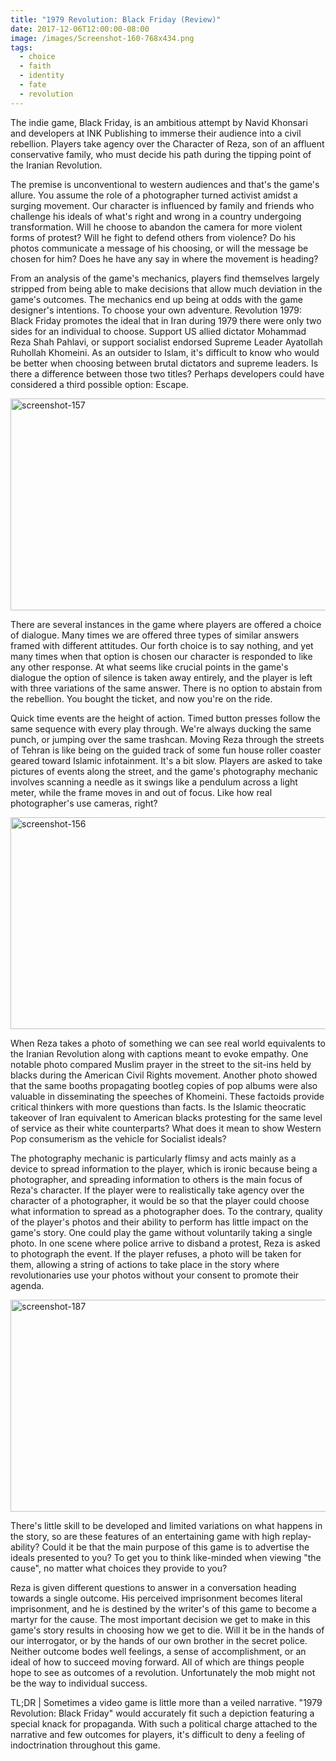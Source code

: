 ```yaml
---
title: "1979 Revolution: Black Friday (Review)"
date: 2017-12-06T12:00:00-08:00
image: /images/Screenshot-160-768x434.png
tags:
  - choice
  - faith
  - identity
  - fate
  - revolution
---
```

The indie game, Black Friday, is an ambitious attempt by Navid Khonsari and developers at INK Publishing to immerse their audience into a civil rebellion. Players take agency over the Character of Reza, son of an affluent conservative family, who must decide his path during the tipping point of the Iranian Revolution.

The premise is unconventional to western audiences and that's the game's allure. You assume the role of a photographer turned activist amidst a surging movement. Our character is influenced by family and friends who challenge his ideals of what's right and wrong in a country undergoing transformation. Will he choose to abandon the camera for more violent forms of protest? Will he fight to defend others from violence? Do his photos communicate a message of his choosing, or will the message be chosen for him? Does he have any say in where the movement is heading?<!--more-->

From an analysis of the game's mechanics, players find themselves largely stripped from being able to make decisions that allow much deviation in the game's outcomes. The mechanics end up being at odds with the game designer's intentions. To choose your own adventure. Revolution 1979: Black Friday promotes the ideal that in Iran during 1979 there were only two sides for an individual to choose. Support US allied dictator Mohammad Reza Shah Pahlavi, or support socialist endorsed Supreme Leader Ayatollah Ruhollah Khomeini. As an outsider to Islam, it's difficult to know who would be better when choosing between brutal dictators and supreme leaders. Is there a difference between those two titles? Perhaps developers could have considered a third possible option: Escape.

<img src="/images/Screenshot-157-1-600x339.png" alt="screenshot-157" width="600" height="339" class="aligncenter size-medium wp-image-239" />

There are several instances in the game where players are offered a choice of dialogue. Many times we are offered three types of similar answers framed with different attitudes. Our forth choice is to say nothing, and yet many times when that option is chosen our character is responded to like any other response. At what seems like crucial points in the game's dialogue the option of silence is taken away entirely, and the player is left with three variations of the same answer. There is no option to abstain from the rebellion. You bought the ticket, and now you're on the ride.

Quick time events are the height of action. Timed button presses follow the same sequence with every play through. We're always ducking the same punch, or jumping over the same trashcan. Moving Reza through the streets of Tehran is like being on the guided track of some fun house roller coaster geared toward Islamic infotainment. It's a bit slow. Players are asked to take pictures of events along the street, and the game's photography mechanic involves scanning a needle as it swings like a pendulum across a light meter, while the frame moves in and out of focus. Like how real photographer's use cameras, right?

<img src="/images/Screenshot-156-600x339.png" alt="screenshot-156" width="600" height="339" class="aligncenter size-medium wp-image-242" />

When Reza takes a photo of something we can see real world equivalents to the Iranian Revolution along with captions meant to evoke empathy. One notable photo compared Muslim prayer in the street to the sit-ins held by blacks during the American Civil Rights movement. Another photo showed that the same booths propagating bootleg copies of pop albums were also valuable in disseminating the speeches of Khomeini. These factoids provide critical thinkers with more questions than facts. Is the Islamic theocratic takeover of Iran equivalent to American blacks protesting for the same level of service as their white counterparts? What does it mean to show Western Pop consumerism as the vehicle for Socialist ideals?

The photography mechanic is particularly flimsy and acts mainly as a device to spread information to the player, which is ironic because being a photographer, and spreading information to others is the main focus of Reza's character. If the player were to realistically take agency over the character of a photographer, it would be so that the player could choose what information to spread as a photographer does. To the contrary, quality of the player's photos and their ability to perform has little impact on the game's story. One could play the game without voluntarily taking a single photo. In one scene where police arrive to disband a protest, Reza is asked to photograph the event. If the player refuses, a photo will be taken for them, allowing a string of actions to take place in the story where revolutionaries use your photos without your consent to promote their agenda.

<img src="/images/Screenshot-187-600x339.png" alt="screenshot-187" width="600" height="339" class="aligncenter size-medium wp-image-243" />

There's little skill to be developed and limited variations on what happens in the story, so are these features of an entertaining game with high replay-ability? Could it be that the main purpose of this game is to advertise the ideals presented to you? To get you to think like-minded when viewing "the cause", no matter what choices they provide to you?

Reza is given different questions to answer in a conversation heading towards a single outcome. His perceived imprisonment becomes literal imprisonment, and he is destined by the writer's of this game to become a martyr for the cause. The most important decision we get to make in this game's story results in choosing how we get to die. Will it be in the hands of our interrogator, or by the hands of our own brother in the secret police. Neither outcome bodes well feelings, a sense of accomplishment, or an ideal of how to succeed moving forward. All of which are things people hope to see as outcomes of a revolution. Unfortunately the mob might not be the way to individual success. 

TL;DR | Sometimes a video game is little more than a veiled narrative. "1979 Revolution: Black Friday" would accurately fit such a depiction featuring a special knack for propaganda. With such a political charge attached to the narrative and few outcomes for players, it's difficult to deny a feeling of indoctrination throughout this game.
